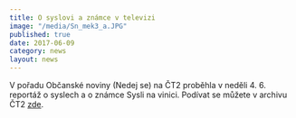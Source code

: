 ```yaml
---
title: O syslovi a známce v televizi
image: "/media/Sn_mek3_a.JPG"
published: true
date: 2017-06-09
category: news
layout: news
---
```

V pořadu Občanské noviny (Nedej se) na ČT2 proběhla v neděli 4. 6.
reportáž o syslech a o známce Sysli na vinici. Podívat se můžete
v archivu ČT2 [zde][1].


[1]: http://www.ceskatelevize.cz/porady/10800462866-obcanske-noviny/217562248430019-sysli-na-vinici/
